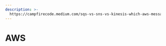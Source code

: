 ```yaml
---
description: >-
  https://campfirecode.medium.com/sqs-vs-sns-vs-kinesis-which-aws-messaging-service-to-use-1fa3aa6be97d
---
```


# AWS

## &#x20;<a href="#5c93" id="5c93"></a>
